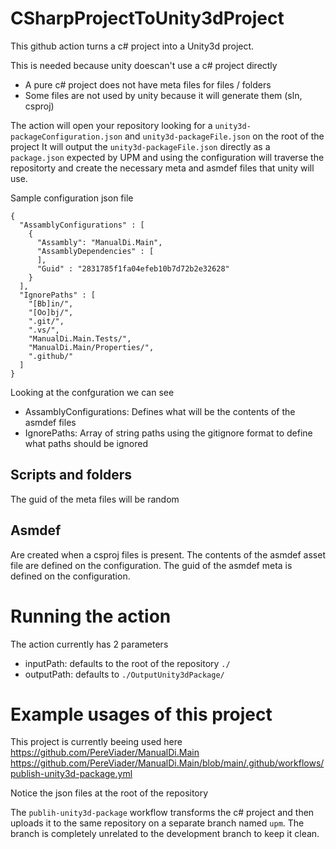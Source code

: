 # CSharpProjectToUnity3dProject
This github action turns a c# project into a Unity3d project.

This is needed because unity doescan't use a c# project directly

- A pure c# project does not have meta files for files / folders
- Some files are not used by unity because it will generate them (sln, csproj)

The action will open your repository looking for a `unity3d-packageConfiguration.json` and `unity3d-packageFile.json` on the root of the project
It will output the `unity3d-packageFile.json` directly as a `package.json` expected by UPM and using the configuration will traverse the repositorty and create the necessary meta and asmdef files that unity will use.

Sample configuration json file


```
{
  "AssamblyConfigurations" : [
    { 
      "Assambly": "ManualDi.Main",
      "AssamblyDependencies" : [
      ],
      "Guid" : "2831785f1fa04efeb10b7d72b2e32628"
    }
  ],
  "IgnorePaths" : [
    "[Bb]in/",
    "[Oo]bj/",
    ".git/",
    ".vs/",
    "ManualDi.Main.Tests/",
    "ManualDi.Main/Properties/",
    ".github/"
  ]
}
```

Looking at the confguration we can see
- AssamblyConfigurations: Defines what will be the contents of the asmdef files
- IgnorePaths: Array of string paths using the gitignore format to define what paths should be ignored

## Scripts and folders
The guid of the meta files will be random

## Asmdef
Are created when a csproj files is present. 
The contents of the asmdef asset file are defined on the configuration.
The guid of the asmdef meta is defined on the configuration.  


# Running the action
The action currently has 2 parameters
- inputPath: defaults to the root of the repository `./`
- outputPath: defaults to `./OutputUnity3dPackage/`


# Example usages of this project

This project is currently beeing used here https://github.com/PereViader/ManualDi.Main
https://github.com/PereViader/ManualDi.Main/blob/main/.github/workflows/publish-unity3d-package.yml

Notice the json files at the root of the repository

The `publih-unity3d-package` workflow transforms the c# project and then uploads it to the same repository on a separate branch named `upm`.
The branch is completely unrelated to the development branch to keep it clean.

